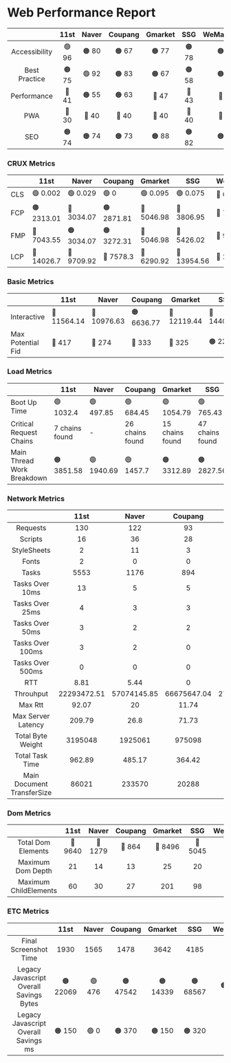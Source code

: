 # Web Performance Report

|  | 11st | Naver | Coupang | Gmarket | SSG | WeMakePrice | TMON |
| :---: | :---: | :---: | :---: | :---: | :---: | :---: | :---: |
| Accessibility | 🟢 96 | 🟠 80 | 🟠 67 | 🟠 77 | 🟠 78 | 🟠 76 | 🟠 81 |
| Best Practice | 🟠 75 | 🟢 92 | 🟠 83 | 🟠 67 | 🟠 58 | 🟠 83 | 🟠 75 |
| Performance | 🔴 41 | 🟠 55 | 🟠 63 | 🔴 47 | 🔴 43 | 🔴 27 | 🟠 55 |
| PWA | 🔴 30 | 🔴 40 | 🔴 40 | 🔴 40 | 🔴 40 | 🔴 30 | 🔴 40 |
| SEO | 🟠 74 | 🟠 74 | 🟠 73 | 🟠 88 | 🟠 82 | 🟠 84 | 🟢 99 |

### CRUX Metrics
|  | 11st | Naver | Coupang | Gmarket | SSG | WeMakePrice | TMON |
| --- | --- | --- | --- | --- | --- | --- | --- |
| CLS | 🟢 0.002 | 🟢 0.029 | 🟢 0 | 🟢 0.095 | 🟢 0.075 | 🔴 0.381 | 🟢 0 |
| FCP | 🟠 2313.01 | 🔴 3034.07 | 🟠 2871.81 | 🔴 5046.98 | 🔴 3806.95 | 🔴 7847.84 | 🟠 2206.72 |
| FMP | 🔴 7043.55 | 🟠 3034.07 | 🟠 3272.31 | 🔴 5046.98 | 🔴 5426.02 | 🔴 9717.15 | 🔴 6015.86 |
| LCP | 🔴 14026.7 | 🔴 9709.92 | 🔴 7578.3 | 🔴 6290.92 | 🔴 13954.56 | 🔴 21687.79 | 🔴 11494.29 |

### Basic Metrics
|  | 11st | Naver | Coupang | Gmarket | SSG | WeMakePrice | TMON |
| --- | --- | --- | --- | --- | --- | --- | --- |
| Interactive | 🔴 11564.14 | 🔴 10976.63 | 🟠 6636.77 | 🔴 12119.44 | 🔴 14402.22 | 🔴 17359.32 | 🔴 11452.01 |
| Max Potential Fid | 🔴 417 | 🔴 274 | 🔴 333 | 🔴 325 | 🟠 224 | 🟠 220 | 🟠 213 |

### Load Metrics
|  | 11st | Naver | Coupang | Gmarket | SSG | WeMakePrice | TMON |
| --- | --- | --- | --- | --- | --- | --- | --- |
| Boot Up Time | 🟢 1032.4 | 🟢 497.85 | 🟢 684.45 | 🟢 1054.79 | 🟢 765.43 | 🟠 2047.92 | 🟢 947.06 |
| Critical Request Chains | 7 chains found | - | 26 chains found | 15 chains found | 47 chains found | 11 chains found | 8 chains found |
| Main Thread Work Breakdown | 🟠 3851.58 | 🟢 1940.69 | 🟢 1457.7 | 🟠 3312.89 | 🟠 2827.56 | 🔴 4170.08 | 🟢 1937.79 |

### Network Metrics
|  | 11st | Naver | Coupang | Gmarket | SSG | WeMakePrice | TMON |
| :---: | :---: | :---: | :---: | :---: | :---: | :---: | :---: |
| Requests | 130 | 122 | 93 | 74 | 171 | 144 | 108 |
| Scripts | 16 | 36 | 28 | 12 | 48 | 20 | 18 |
| StyleSheets | 2 | 11 | 3 | 3 | 8 | 3 | 2 |
| Fonts | 2 | 0 | 0 | 12 | 2 | 0 | 0 |
| Tasks | 5553 | 1176 | 894 | 3607 | 3496 | 7764 | 2176 |
| Tasks Over 10ms | 13 | 5 | 5 | 10 | 15 | 14 | 8 |
| Tasks Over 25ms | 4 | 3 | 3 | 5 | 6 | 5 | 4 |
| Tasks Over 50ms | 3 | 2 | 2 | 3 | 2 | 1 | 2 |
| Tasks Over 100ms | 3 | 2 | 0 | 2 | 0 | 1 | 1 |
| Tasks Over 500ms | 0 | 0 | 0 | 0 | 0 | 0 | 0 |
| RTT | 8.81 | 5.44 | 0 | 5.38 | 0 | 0 | 0 |
| Throuhput | 22293472.51 | 57074145.85 | 66675647.04 | 27163286.94 | 19855876.83 | 25959737.91 | 24917666.3 |
| Max Rtt | 92.07 | 20 | 11.74 | 18.41 | 92.64 | 279.6 | 283.95 |
| Max Server Latency | 209.79 | 26.8 | 71.73 | 1967.44 | 2959.13 | 1203.29 | 253.23 |
| Total Byte Weight | 3195048 | 1925061 | 975098 | 1915847 | 1776910 | 2874231 | 1490814 |
| Total Task Time | 962.89 | 485.17 | 364.42 | 828.22 | 706.89 | 1042.52 | 484.45 |
| Main Document TransferSize | 86021 | 233570 | 20288 | 166154 | 59992 | 310681 | 11287 |

### Dom Metrics
|  | 11st | Naver | Coupang | Gmarket | SSG | WeMakePrice | TMON |
| :---: | :---: | :---: | :---: | :---: | :---: | :---: | :---: |
| Total Dom Elements | 🔴 9640 | 🔴 1279 | 🔴 864 | 🔴 8496 | 🔴 5045 | 🔴 5096 | 🔴 3159 |
| Maximum Dom Depth | 21 | 14 | 13 | 25 | 20 | 18 | 12 |
| Maximum ChildElements | 60 | 30 | 27 | 201 | 98 | 105 | 61 |

### ETC Metrics
|  | 11st | Naver | Coupang | Gmarket | SSG | WeMakePrice | TMON |
| :---: | :---: | :---: | :---: | :---: | :---: | :---: | :---: |
| Final Screenshot Time | 1930 | 1565 | 1478 | 3642 | 4185 | 4157 | 1686 |
| Legacy Javascript Overall Savings Bytes | 🟠 22069 | 🟢 476 | 🟠 47542 | 🟠 14339 | 🟠 68567 | 🟠 20537 | 🟠 33607 |
| Legacy Javascript Overall Savings ms | 🟠 150 | 🟢 0 | 🟠 370 | 🟠 150 | 🟠 320 | 🟠 270 | 🟠 160 |